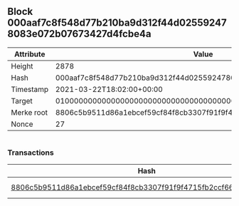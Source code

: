 ## Block 000aaf7c8f548d77b210ba9d312f44d025592478083e072b07673427d4fcbe4a

Attribute | Value
--- | ---
Height | 2878
Hash | 000aaf7c8f548d77b210ba9d312f44d025592478083e072b07673427d4fcbe4a
Timestamp | 2021-03-22T18:02:00+00:00
Target | 0100000000000000000000000000000000000000000000000000000000000000
Merke root | 8806c5b9511d86a1ebcef59cf84f8cb3307f91f9f4715fb2ccf668de14c155c0
Nonce | 27

```

```

### Transactions

Hash | Amount
--- | ---
[8806c5b9511d86a1ebcef59cf84f8cb3307f91f9f4715fb2ccf668de14c155c0](8806c5b9511d86a1ebcef59cf84f8cb3307f91f9f4715fb2ccf668de14c155c0.md) | 10.00000000 SKEPTI 
